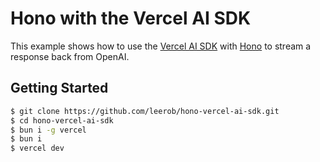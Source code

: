 # Hono with the Vercel AI SDK

This example shows how to use the [Vercel AI SDK](https://sdk.vercel.ai/docs/introduction) with [Hono](https://hono.dev/) to stream a response back from OpenAI.

## Getting Started

```bash
$ git clone https://github.com/leerob/hono-vercel-ai-sdk.git
$ cd hono-vercel-ai-sdk
$ bun i -g vercel
$ bun i
$ vercel dev
```
